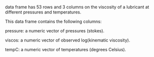 data frame has 53 rows and 3 columns on the viscosity of a lubricant at different pressures and temperatures.

This data frame contains the following columns:

pressure: a numeric vector of pressures (stokes).

viscos: a numeric vector of observed log(kinematic viscosity).

tempC: a numeric vector of temperatures (degrees Celsius).
